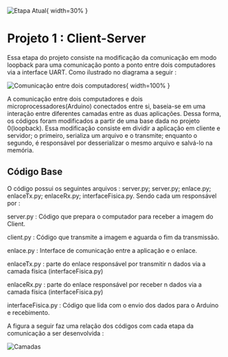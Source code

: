 


![Etapa Atual](doc/etapaAtualPilhaAplicacao.png){ width=30% }

# Projeto 1 : Client-Server

Essa etapa do projeto consiste na modificação da comunicação em modo loopback
para uma comunicação ponto a ponto entre dois computadores via a interface UART.
Como ilustrado no diagrama a seguir :

![Comunicação entre dois computadores](doc/clientServer.png){ width=100% }

A comunicação entre dois computadores e dois microprocessadores(Arduino) conectados entre si, baseia-se em uma interação entre diferentes camadas entre as duas aplicações. Dessa forma, os códigos foram modificados a partir de uma base dada no projeto 0(loopback). Essa modificação consiste em dividir a aplicação em cliente e servidor; o primeiro, serializa um arquivo e o transmite; enquanto o segundo, é responsável por desserializar o mesmo arquivo e salvá-lo na memória. 



## Código Base

O código possui os seguintes arquivos : server.py; server.py; enlace.py; enlaceTx.py; enlaceRx.py; interfaceFisica.py. Sendo cada um responsável por :

server.py : Código que prepara o computador para receber a imagem do Client.

client.py : Código que transmite a imagem e aguarda o fim da transmissão.

enlace.py : Interface de comunicação entre a aplicação e o enlace.

enlaceTx.py : parte do enlace responsável por transmitir n dados via a camada física (interfaceFisica.py)

enlaceRx.py : parte do enlace responsável por receber n dados via a camada física (interfaceFisica.py)

interfaceFisica.py : Código que lida com o envio dos dados para o Arduino e recebimento.

A figura a seguir faz uma relação dos códigos com cada etapa da comunicação a ser desenvolvida :

![Camadas](doc/Diagrama.png)






